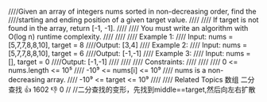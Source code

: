 ////Given an array of integers nums sorted in non-decreasing order, find the 
////starting and ending position of a given target value. 
////
//// If target is not found in the array, return [-1, -1]. 
////
//// You must write an algorithm with O(log n) runtime complexity. 
////
//// 
//// Example 1: 
//// Input: nums = [5,7,7,8,8,10], target = 8
////Output: [3,4]
//// Example 2: 
//// Input: nums = [5,7,7,8,8,10], target = 6
////Output: [-1,-1]
//// Example 3: 
//// Input: nums = [], target = 0
////Output: [-1,-1]
//// 
//// 
//// Constraints: 
////
//// 
//// 0 <= nums.length <= 10⁵ 
//// -10⁹ <= nums[i] <= 10⁹ 
//// nums is a non-decreasing array. 
//// -10⁹ <= target <= 10⁹ 
//// 
//// Related Topics 数组 二分查找 👍 1602 👎 0
//
//二分查找的变形，先找到middle==target,然后向左右扩散
